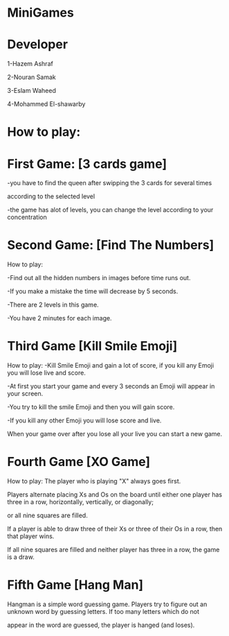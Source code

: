# MiniGames

# Developer

1-Hazem Ashraf

2-Nouran Samak

3-Eslam Waheed

4-Mohammed El-shawarby


# How to play:

# First Game: [3 cards game]

-you have to find the queen after swipping the 3 cards for several times

according to the selected level

-the game has alot of levels, you can change the level according to your concentration  

# Second Game: [Find The Numbers]

How to play:

-Find out all the hidden numbers in images before time runs out.

-If you make a mistake the time will decrease by 5 seconds. 

-There are 2 levels in this game.

-You have 2 minutes for each image.

# Third Game [Kill Smile Emoji]

How to play:
-Kill Smile Emoji and gain a lot of score, if you kill any Emoji you will lose live and score.

-At first you start your game and every  3 seconds an Emoji will appear in your screen.

-You try to kill the smile Emoji and then you will gain score.

-If you kill any other Emoji you will lose score and live.  

When your game over after you lose all your live you can start a new game.


# Fourth Game [XO Game]

How to play:
The player who is playing "X" always goes first.

Players alternate placing Xs and Os on the board until either one player has three in a row, horizontally, vertically, or diagonally; 

or all nine squares are filled.

If a player is able to draw three of their Xs or three of their Os in a row, then that player wins.

If all nine squares are filled and neither player has three in a row, the game is a draw.

# Fifth Game [Hang Man]

Hangman is a simple word guessing game. Players try to figure out an unknown word by guessing letters. If too many letters which do not

appear in the word are guessed, the player is hanged (and loses).
